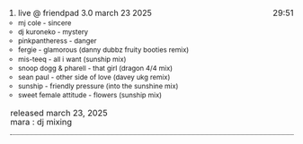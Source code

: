 <div class = tracklist>

1. live @ friendpad 3.0 march 23 2025 <span class = spec>29:51</span>
    - mj cole - sincere
    - dj kuroneko - mystery
    - pinkpantheress - danger
    - fergie - glamorous (danny dubbz fruity booties remix)
    - mis-teeq - all i want (sunship mix)
    - snoop dogg & pharell - that girl (dragon 4/4 mix)
    - sean paul - other side of love (davey ukg remix)
    - sunship - friendly pressure (into the sunshine mix)
    - sweet female attitude - flowers (sunship mix)

</div>

<div class = details>
released march 23, 2025
<br>
    <div class = credits>
        mara : dj mixing
    </div>
</div>

<div class = mdbody>
This is a sample markdown document containing a few things that i want to test out. for instance, i would probably like to have a paragraph or so here about the album or release... the things that i liked about it, retroactive views, ideas i had at the time. things like that. possibly also the emotional framework of the album, what it meant to me, etc.
</div>

<style>
    .mdbody {
        display: none;
        padding-top: 1em;
        border-bottom: 1px black dotted;
    }

    .details {
        padding-bottom: 1em;
        font-size: 11pt;
        text-indent: 0px;   
        border-bottom: 1px black dotted;
    }

    .credits {
        line-height: 1;
        font-size: 11pt;
    }

    .spec {
        font-size: 11pt;
        /* font-style: italic; */
        float:right;
    }

    .tracklist {
        /* border-bottom: 1px black dotted; */

    }
    .tracklist ol {
        padding-left: 1em;
        list-style: my-decimal;
        list-style-position: outside;
    }

    .tracklist ul {
        text-indent: 0px;
    }

    .tracklist li {
        line-height: 1.35;
    }

    @media (max-width: 1000px) {
        ul {
            padding-left: 0px;
            font-size: 9pt;
            text-indent: 0px;
        }
    }
</style>